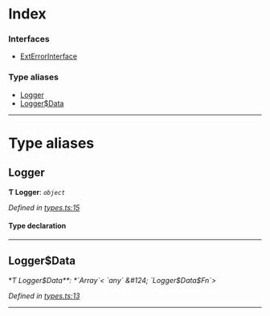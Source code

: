 

# Index

### Interfaces

* [ExtErrorInterface](../interfaces/_types_.exterrorinterface.md)

### Type aliases

* [Logger](_types_.md#logger)
* [Logger$Data](_types_.md#logger_data)

---

# Type aliases

<a id="logger"></a>

##  Logger

**Ƭ Logger**: *`object`*

*Defined in [types.ts:15](https://github.com/polkadot-js/common/blob/30bf357/packages/util/src/types.ts#L15)*

#### Type declaration

___
<a id="logger_data"></a>

##  Logger$Data

**Ƭ Logger$Data**: *`Array`< `any` &#124; `Logger$Data$Fn`>*

*Defined in [types.ts:13](https://github.com/polkadot-js/common/blob/30bf357/packages/util/src/types.ts#L13)*

___

